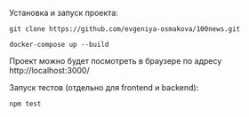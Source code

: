 Установка и запуск проекта:

    git clone https://github.com/evgeniya-osmakova/100news.git

    docker-compose up --build

    
Проект можно будет посмотреть в браузере по адресу http://localhost:3000/

Запуск тестов (отдельно для frontend и backend):

    npm test
   
